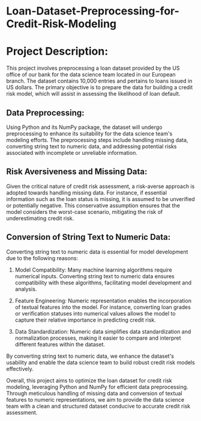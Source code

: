 # Loan-Dataset-Preprocessing-for-Credit-Risk-Modeling
# Project Description:
This project involves preprocessing a loan dataset provided by the US office of our bank for the data science team located in our European branch. The dataset contains 10,000 entries and pertains to loans issued in US dollars. The primary objective is to prepare the data for building a credit risk model, which will assist in assessing the likelihood of loan default.

## Data Preprocessing:
Using Python and its NumPy package, the dataset will undergo preprocessing to enhance its suitability for the data science team's modeling efforts. The preprocessing steps include handling missing data, converting string text to numeric data, and addressing potential risks associated with incomplete or unreliable information.

## Risk Aversiveness and Missing Data:
Given the critical nature of credit risk assessment, a risk-averse approach is adopted towards handling missing data. For instance, if essential information such as the loan status is missing, it is assumed to be unverified or potentially negative. This conservative assumption ensures that the model considers the worst-case scenario, mitigating the risk of underestimating credit risk.

## Conversion of String Text to Numeric Data:
Converting string text to numeric data is essential for model development due to the following reasons:

1. Model Compatibility: Many machine learning algorithms require numerical inputs. Converting string text to numeric data ensures compatibility with these algorithms, facilitating model development and analysis.

2. Feature Engineering: Numeric representation enables the incorporation of textual features into the model. For instance, converting loan grades or verification statuses into numerical values allows the model to capture their relative importance in predicting credit risk.

3. Data Standardization: Numeric data simplifies data standardization and normalization processes, making it easier to compare and interpret different features within the dataset.

By converting string text to numeric data, we enhance the dataset's usability and enable the data science team to build robust credit risk models effectively.

Overall, this project aims to optimize the loan dataset for credit risk modeling, leveraging Python and NumPy for efficient data preprocessing. Through meticulous handling of missing data and conversion of textual features to numeric representations, we aim to provide the data science team with a clean and structured dataset conducive to accurate credit risk assessment.


